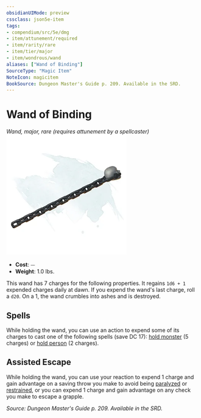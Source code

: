 ```yaml
---
obsidianUIMode: preview
cssclass: json5e-item
tags:
- compendium/src/5e/dmg
- item/attunement/required
- item/rarity/rare
- item/tier/major
- item/wondrous/wand
aliases: ["Wand of Binding"]
SourceType: "Magic Item"
NoteIcon: magicitem
BookSource: Dungeon Master's Guide p. 209. Available in the SRD.
---
```

# Wand of Binding
*Wand, major, rare (requires attunement by a spellcaster)*  
![](https://raw.githubusercontent.com/5etools-mirror-2/5etools-img/main/items/DMG/Wand%20of%20Binding.webp#right)  

- **Cost**: ⏤
- **Weight**: 1.0 lbs.

This wand has 7 charges for the following properties. It regains `1d6 + 1` expended charges daily at dawn. If you expend the wand's last charge, roll a `d20`. On a 1, the wand crumbles into ashes and is destroyed.

## Spells

While holding the wand, you can use an action to expend some of its charges to cast one of the following spells (save DC 17): [hold monster](/2-Mechanics/CLI/spells/hold-monster.md) (5 charges) or [hold person](/2-Mechanics/CLI/spells/hold-person.md) (2 charges).

## Assisted Escape

While holding the wand, you can use your reaction to expend 1 charge and gain advantage on a saving throw you make to avoid being [paralyzed](/2-Mechanics/CLI/rules/conditions.md#paralyzed) or [restrained](/2-Mechanics/CLI/rules/conditions.md#restrained), or you can expend 1 charge and gain advantage on any check you make to escape a grapple.

*Source: Dungeon Master's Guide p. 209. Available in the SRD.*